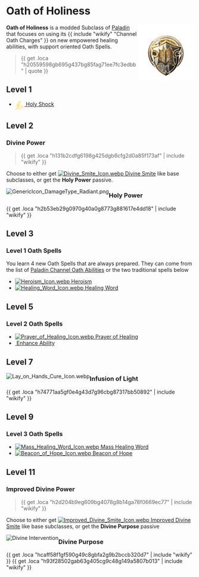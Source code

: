 # Oath of Holiness

<img align="right" alt="Holy Class Icon" height="150" src="images/ClassIcons/Holy.png" />

**Oath of Holiness** is a modded Subclass of [Paladin](https://bg3.wiki/wiki/Paladin) that focuses on using its {{ include "wikify" "Channel Oath Charges" }} on new empowered healing abilities, with support oriented Oath Spells.

> {{ get .loca "h20559598gb695g437bg85fag71ee7fc3edbb" | quote }}

</h3>

## Level 1

- [ <img src="images/ControllerIcons/skills_png/Action_Paladin_HolyShock.png" height="25" align="top" alt="Action_Paladin_HolyShock.png" /> Holy Shock ](Paladin---Abilities#holy-shock)

## Level 2

### Divine Power

> {{ get .loca "h131b2cdfg6198g425dgb6cfg2d0a85f173af" | include "wikify" }}

Choose to either get [ <img src='https://bg3.wiki/w/images/4/4b/Divine_Smite_Icon.webp' height='25' align='top' alt='Divine_Smite_Icon.webp' /> Divine Smite](https://bg3.wiki/wiki/Divine_Smite) like base subclasses, or get the **Holy Power** passive.


<img src="https://bg3.wiki/w/images/9/91/GenericIcon_DamageType_Radiant.png" height="40" align="left" alt="GenericIcon_DamageType_Radiant.png" />

### Holy Power

{{ get .loca "h2b53eb29g0970g40a0g8773g881617e4dd18" | include "wikify" }}
  
## Level 3

### Level 1 Oath Spells

You learn 4 new Oath Spells that are always prepared. They can come from the list of [Paladin Channel Oath Abilities](Paladin---Abilities) or the two traditional spells below
- [<img src="https://bg3.wiki/w/images/1/19/Heroism_Icon.webp" height="25" align="top" alt="Heroism_Icon.webp" /> Heroism](https://bg3.wiki/wiki/Heroism)
- [ <img src="https://bg3.wiki/w/images/e/ef/Healing_Word_Icon.webp" height="25" align="top" alt="Healing_Word_Icon.webp" /> Healing Word](https://bg3.wiki/wiki/Healing_Word)

## Level 5

### Level 2 Oath Spells
- [ <img src="https://bg3.wiki/w/images/e/e0/Prayer_of_Healing_Icon.webp" height="25" align="top" alt="Prayer_of_Healing_Icon.webp" /> Prayer of Healing](https://bg3.wiki/wiki/Prayer_of_Healing)
- [ <img src="https://bg3.wiki/w/images/6/65/Enhance_Ability_Icon.webp" height="25" align="top" alt="" /> Enhance Ability](https://bg3.wiki/wiki/Enhance_Ability)

## Level 7

<img src="https://bg3.wiki/w/images/9/98/Lay_on_Hands_Cure_Icon.webp" height="40" align="left" alt="Lay_on_Hands_Cure_Icon.webp" />

### Infusion of Light

{{ get .loca "h74771aa5gf0e4g43d7g96cbg87317bb50892" | include "wikify" }}


## Level 9

### Level 3 Oath Spells
- [ <img src="https://bg3.wiki/w/images/f/f8/Mass_Healing_Word_Icon.webp" height="25" align="top" alt="Mass_Healing_Word_Icon.webp" /> Mass Healing Word](https://bg3.wiki/wiki/Mass_Healing_Word)
- [ <img src="https://bg3.wiki/w/images/5/5d/Beacon_of_Hope_Icon.webp" height="25" align="top" alt="Beacon_of_Hope_Icon.webp" /> Beacon of Hope](https://bg3.wiki/wiki/Beacon_of_Hope)


## Level 11

### Improved Divine Power

> {{ get .loca "h2d204b9eg609bg4078g8b14ga78f0669ec77" | include "wikify" }}

Choose to either get [ <img src="https://bg3.wiki/w/images/f/fb/Improved_Divine_Smite_Icon.webp" height="25" align="top" alt="Improved_Divine_Smite_Icon.webp" /> Improved Divine Smite](https://bg3.wiki/wiki/Improved_Divine_Smite) like base subclasses, or get the **Divine Purpose** passive


<img src="https://bg3.wiki/w/images/6/61/Divine_Intervention_Sunder_the_Heretical_Icon.webp" height="40" align="left" alt="Divine Intervention" />

### Divine Purpose

{{ get .loca "hcaff58f1gf590g49c8gbfa2g9b2bccb320d7" | include "wikify" }}
{{ get .loca "h93f28502gab63g405cg9c48g149a5807b013" | include "wikify" }}